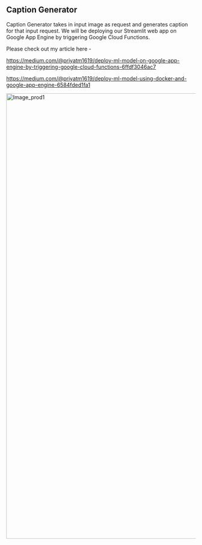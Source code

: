 
## Caption Generator

Caption Generator takes in input image as request and generates caption for that input request.
We will be deploying our Streamlit web app on Google App Engine by triggering Google Cloud Functions.

Please check out my article here -

https://medium.com/@priyatm1619/deploy-ml-model-on-google-app-engine-by-triggering-google-cloud-functions-6ffdf3046ac7

https://medium.com/@priyatm1619/deploy-ml-model-using-docker-and-google-app-engine-6584fded1fa1

<img width="1186" alt="Image_prod1" src="https://user-images.githubusercontent.com/47907051/140177804-75630147-ad65-42a0-9dad-3d6969167df8.png">

